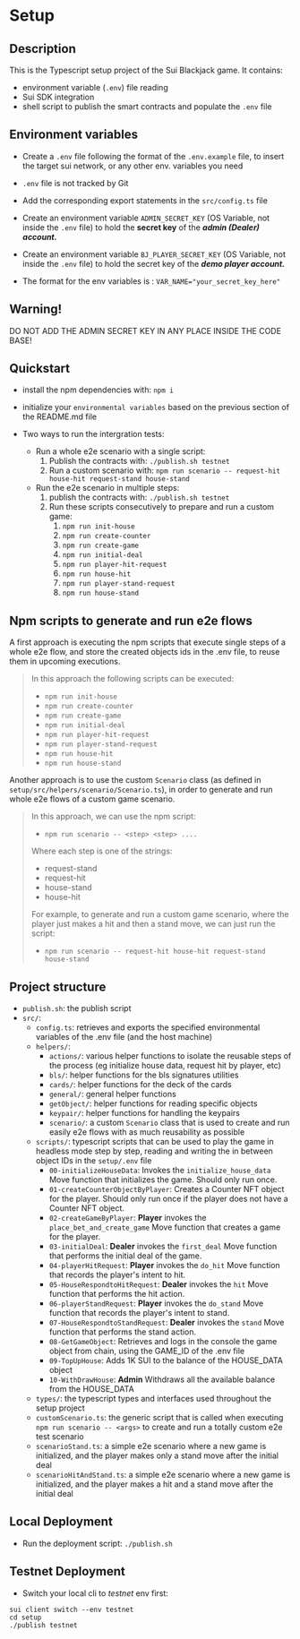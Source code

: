 # Setup

## Description

This is the Typescript setup project of the Sui Blackjack game. It contains:

- environment variable (`.env`) file reading
- Sui SDK integration
- shell script to publish the smart contracts and populate the `.env` file

## Environment variables

- Create a `.env` file following the format of the `.env.example` file, to insert the target sui network, or any other env. variables you need
- `.env` file is not tracked by Git
- Add the corresponding export statements in the `src/config.ts` file
- Create an environment variable `ADMIN_SECRET_KEY` (OS Variable, not inside the `.env` file) to hold the **secret key** of the **_admin (Dealer) account._**
- Create an environment variable `BJ_PLAYER_SECRET_KEY` (OS Variable, not inside the `.env` file) to hold the secret key of the **_demo player account._**

- The format for the env variables is : `VAR_NAME="your_secret_key_here"`

## Warning!

DO NOT ADD THE ADMIN SECRET KEY IN ANY PLACE INSIDE THE CODE BASE!

## Quickstart

- install the npm dependencies with: `npm i`
- initialize your `environmental variables` based on the previous section of the README.md file

- Two ways to run the intergration tests:
  - Run a whole e2e scenario with a single script:
    1. Publish the contracts with: `./publish.sh testnet`
    2. Run a custom scenario with: `npm run scenario -- request-hit house-hit request-stand house-stand`
  - Run the e2e scenario in multiple steps:
    1. publish the contracts with: `./publish.sh testnet`
    2. Run these scripts consecutively to prepare and run a custom game:
       1. `npm run init-house`
       2. `npm run create-counter`
       3. `npm run create-game`
       4. `npm run initial-deal`
       5. `npm run player-hit-request`
       6. `npm run house-hit`
       7. `npm run player-stand-request`
       8. `npm run house-stand`

## Npm scripts to generate and run e2e flows

A first approach is executing the npm scripts that execute single steps of a whole e2e flow, and store the created objects ids in the .env file, to reuse them in upcoming executions. <br />

> In this approach the following scripts can be executed:
>
> - `npm run init-house`
> - `npm run create-counter`
> - `npm run create-game`
> - `npm run initial-deal`
> - `npm run player-hit-request`
> - `npm run player-stand-request`
> - `npm run house-hit`
> - `npm run house-stand`

Another approach is to use the custom `Scenario` class (as defined in `setup/src/helpers/scenario/Scenario.ts`), in order to generate and run whole e2e flows of a custom game scenario. <br />

> In this approach, we can use the npm script:
>
> - `npm run scenario -- <step> <step> ....`
>
> Where each step is one of the strings:
>
> - request-stand
> - request-hit
> - house-stand
> - house-hit
>
> For example, to generate and run a custom game scenario, where the player just makes a hit and then a stand move, we can just run the script:
>
> - `npm run scenario -- request-hit house-hit request-stand house-stand`

## Project structure

- `publish.sh`: the publish script
- `src/`:
  - `config.ts`: retrieves and exports the specified environmental variables of the .env file (and the host machine)
  - `helpers/`:
    - `actions/`: various helper functions to isolate the reusable steps of the process (eg initialize house data, request hit by player, etc)
    - `bls/`: helper functions for the bls signatures utilities
    - `cards/`: helper functions for the deck of the cards
    - `general/`: general helper functions
    - `getObject/`: helper functions for reading specific objects
    - `keypair/`: helper functions for handling the keypairs
    - `scenario/`: a custom `Scenario` class that is used to create and run easily e2e flows with as much reusability as possible
  - `scripts/`: typescript scripts that can be used to play the game in headless mode step by step, reading and writing the in between object IDs in the `setup/.env` file
    - `00-initializeHouseData`: Invokes the `initialize_house_data` Move function that initializes the game. Should only run once.
    - `01-createCounterObjectByPlayer`: Creates a Counter NFT object for the player. Should only run once if the player does not have a Counter NFT object.
    - `02-createGameByPlayer`: **Player** invokes the `place_bet_and_create_game` Move function that creates a game for the player.
    - `03-initialDeal`: **Dealer** invokes the `first_deal` Move function that performs the initial deal of the game.
    - `04-playerHitRequest`: **Player** invokes the `do_hit` Move function that records the player's intent to hit.
    - `05-HouseRespondtoHitRequest`: **Dealer** invokes the `hit` Move function that performs the hit action.
    - `06-playerStandRequest`: **Player** invokes the `do_stand` Move function that records the player's intent to stand.
    - `07-HouseRespondtoStandRequest`: **Dealer** invokes the `stand` Move function that performs the stand action.
    - `08-GetGameObject`: Retrieves and logs in the console the game object from chain, using the GAME_ID of the .env file
    - `09-TopUpHouse`: Adds 1K SUI to the balance of the HOUSE_DATA object
    - `10-WithDrawHouse`: **Admin** Withdraws all the available balance from the HOUSE_DATA
  - `types/`: the typescript types and interfaces used throughout the setup project
  - `customScenario.ts`: the generic script that is called when executing `npm run scenario -- <args>` to create and run a totally custom e2e test scenario
  - `scenarioStand.ts`: a simple e2e scenario where a new game is initialized, and the player makes only a stand move after the initial deal
  - `scenarioHitAndStand.ts`: a simple e2e scenario where a new game is initialized, and the player makes a hit and a stand move after the initial deal

## Local Deployment

- Run the deployment script: `./publish.sh`

## Testnet Deployment

- Switch your local cli to _testnet_ env first:

```shell
sui client switch --env testnet
cd setup
./publish testnet
```

